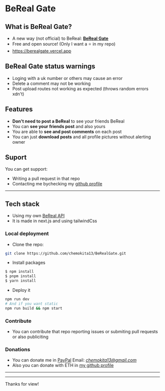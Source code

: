 # BeReal Gate

## What is BeReal Gate?

-   A new way (not official) to BeReal: [**BeReal Gate**](https://berealgate.vercel.app)
-   Free and open source! (Only I want a ⭐ in my repo)
-   https://berealgate.vercel.app

## BeReal Gate status warnings

-   Loging with a uk number or others may cause an error
-   Delete a comment may not be working
-   Post upload routes not working as expected (throws random errors xdn't)

## Features

-   **Don't need to post a BeReal** to see your friends BeReal
-   You can **see your friends post** and also yours
-   You are able to **see and post comments** on each post
-   You can just **download posts** and all profile pictures without alerting owner

## Suport

You can get support:

-   Writing a pull request in that repo
-   Contacting me bychecking my [github profile](htttps://github.com/chemokita13)

---

## Tech stack

-   Using my own [BeReal API](https://github.com/chemokita13/beReal-api)
-   It is made in next.js and using tailwindCss

### Local deployment

-   Clone the repo:

```bash
git clone https://github.com/chemokita13/BeRealGate.git
```

-   Install packages

```bash
$ npm install
$ pnpm install
$ yarn install
```

-   Deploy it

```bash
npm run dev
# And if you want static
npm run build && npm start
```

### Contribute

-   You can contribute that repo reporting issues or submiting pull requests or also publiciting

### Donations

-   You can donate me in [PayPal](https://www.paypal.com/paypalme/chemokita) Email: *chemokita13@gmail.com*
-   Also you can donate with ETH in [my github profile](https://github.com/chemokita13#donate)

---

---

Thanks for view!
